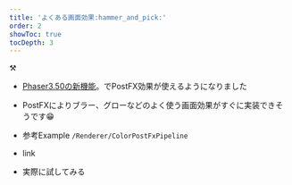 ```yaml
---
title: 'よくある画面効果:hammer_and_pick:'
order: 2
showToc: true
tocDepth: 3
---
```


:hammer_and_pick:

- [Phaser3.50の新機能](https://phaser.io/news/2020/12/phaser-350-released)。でPostFX効果が使えるようになりました
- PostFXによりブラー、グローなどのよく使う画面効果がすぐに実装できそうです😁

- 参考Example `/Renderer/ColorPostFxPipeline`
- link
- 実際に試してみる
